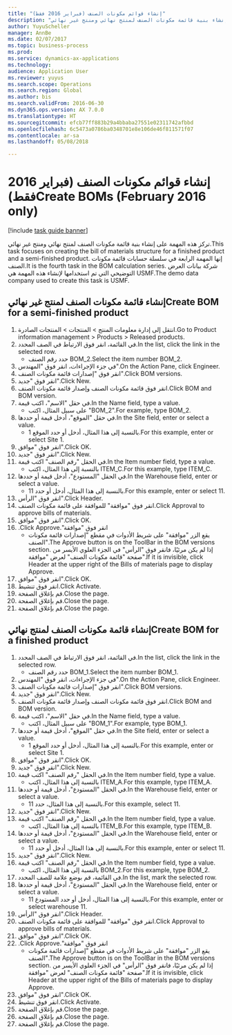 ```yaml
--- 
title: "إنشاء قوائم مكونات الصنف (فبراير 2016 فقط)"
description: "تركز هذه المهمة على إنشاء بنية قائمة مكونات الصنف لمنتج نهائي ومنتج غير نهائي."
author: YuyuScheller
manager: AnnBe
ms.date: 02/07/2017
ms.topic: business-process
ms.prod: 
ms.service: dynamics-ax-applications
ms.technology: 
audience: Application User
ms.reviewer: yuyus
ms.search.scope: Operations
ms.search.region: Global
ms.author: bis
ms.search.validFrom: 2016-06-30
ms.dyn365.ops.version: AX 7.0.0
ms.translationtype: HT
ms.sourcegitcommit: efcb77ff883b29a4bbaba27551e02311742afbbd
ms.openlocfilehash: 6c5473a0786ba0348701e8e106de46f811571f07
ms.contentlocale: ar-sa
ms.lasthandoff: 05/08/2018

---
```

# <a name="create-boms-february-2016-only"></a><span data-ttu-id="27371-103">إنشاء قوائم مكونات الصنف (فبراير 2016 فقط)</span><span class="sxs-lookup"><span data-stu-id="27371-103">Create BOMs (February 2016 only)</span></span>

[!include [task guide banner](../../includes/task-guide-banner.md)]

<span data-ttu-id="27371-104">تركز هذه المهمة على إنشاء بنية قائمة مكونات الصنف لمنتج نهائي ومنتج غير نهائي.</span><span class="sxs-lookup"><span data-stu-id="27371-104">This task focuses on creating the bill of materials structure for a finished product and a semi-finished product.</span></span> <span data-ttu-id="27371-105">إنها المهمة الرابعة في سلسلة حسابات قائمة مكونات الصنف.</span><span class="sxs-lookup"><span data-stu-id="27371-105">It is the fourth task in the BOM calculation series.</span></span> <span data-ttu-id="27371-106">شركة بيانات العرض التوضيحي التي تم استخدامها لإنشاء هذه المهمة هي USMF.‬</span><span class="sxs-lookup"><span data-stu-id="27371-106">The demo data company used to create this task is USMF.</span></span>


## <a name="create-bom-for-a-semi-finished-product"></a><span data-ttu-id="27371-107">إنشاء قائمة مكونات الصنف لمنتج غير نهائي</span><span class="sxs-lookup"><span data-stu-id="27371-107">Create BOM for a semi-finished product</span></span>
1. <span data-ttu-id="27371-108">انتقل إلى إدارة معلومات المنتج > المنتجات > المنتجات الصادرة.</span><span class="sxs-lookup"><span data-stu-id="27371-108">Go to Product information management > Products > Released products.</span></span>
2. <span data-ttu-id="27371-109">في القائمة، انقر فوق الارتباط في الصف المحدد.</span><span class="sxs-lookup"><span data-stu-id="27371-109">In the list, click the link in the selected row.</span></span>
    * <span data-ttu-id="27371-110">حدد رقم الصنف BOM_2.</span><span class="sxs-lookup"><span data-stu-id="27371-110">Select the item number BOM_2.</span></span>  
3. <span data-ttu-id="27371-111">في جزء الإجراءات، انقر فوق "المهندس".</span><span class="sxs-lookup"><span data-stu-id="27371-111">On the Action Pane, click Engineer.</span></span>
4. <span data-ttu-id="27371-112">انقر فوق "إصدارات قائمة مكونات الصنف".</span><span class="sxs-lookup"><span data-stu-id="27371-112">Click BOM versions.</span></span>
5. <span data-ttu-id="27371-113">انقر فوق "جديد".</span><span class="sxs-lookup"><span data-stu-id="27371-113">Click New.</span></span>
6. <span data-ttu-id="27371-114">انقر فوق قائمة مكونات الصنف وإصدار قائمة مكونات الصنف.</span><span class="sxs-lookup"><span data-stu-id="27371-114">Click BOM and BOM version.</span></span>
7. <span data-ttu-id="27371-115">في حقل "الاسم"، اكتب قيمة.</span><span class="sxs-lookup"><span data-stu-id="27371-115">In the Name field, type a value.</span></span>
    * <span data-ttu-id="27371-116">على سبيل المثال، اكتب "BOM_2".</span><span class="sxs-lookup"><span data-stu-id="27371-116">For example, type BOM_2.</span></span>  
8. <span data-ttu-id="27371-117">في حقل "الموقع"، أدخل قيمة أو حددها.</span><span class="sxs-lookup"><span data-stu-id="27371-117">In the Site field, enter or select a value.</span></span>
    * <span data-ttu-id="27371-118">بالنسبة إلى هذا المثال، أدخل أو حدد الموقع 1.</span><span class="sxs-lookup"><span data-stu-id="27371-118">For this example, enter or select Site 1.</span></span>  
9. <span data-ttu-id="27371-119">انقر فوق "موافق".</span><span class="sxs-lookup"><span data-stu-id="27371-119">Click OK.</span></span>
10. <span data-ttu-id="27371-120">انقر فوق "جديد".</span><span class="sxs-lookup"><span data-stu-id="27371-120">Click New.</span></span>
11. <span data-ttu-id="27371-121">في الحقل "رقم الصنف" اكتب قيمة.</span><span class="sxs-lookup"><span data-stu-id="27371-121">In the Item number field, type a value.</span></span>
    * <span data-ttu-id="27371-122">بالنسبة إلى هذا المثال، اكتب ITEM_C.</span><span class="sxs-lookup"><span data-stu-id="27371-122">For this example, type ITEM_C.</span></span>  
12. <span data-ttu-id="27371-123">في الحقل "المستودع"، أدخل قيمة أو حددها.</span><span class="sxs-lookup"><span data-stu-id="27371-123">In the Warehouse field, enter or select a value.</span></span>
    * <span data-ttu-id="27371-124">بالنسبة إلى هذا المثال، أدخل أو حدد 11.</span><span class="sxs-lookup"><span data-stu-id="27371-124">For this example, enter or select 11.</span></span>  
13. <span data-ttu-id="27371-125">انقر فوق "الرأس".</span><span class="sxs-lookup"><span data-stu-id="27371-125">Click Header.</span></span>
14. <span data-ttu-id="27371-126">انقر فوق "موافقة" للموافقة على قائمة مكونات الصنف.</span><span class="sxs-lookup"><span data-stu-id="27371-126">Click Approval to approve bills of materials.</span></span>
15. <span data-ttu-id="27371-127">انقر فوق "موافق".</span><span class="sxs-lookup"><span data-stu-id="27371-127">Click OK.</span></span>
16. <span data-ttu-id="27371-128">انقر فوق "‏‫موافقة".</span><span class="sxs-lookup"><span data-stu-id="27371-128">Click Approve.</span></span>
    * <span data-ttu-id="27371-129">يقع الزر "موافقة" على شريط الأدوات في مقطع "إصدارات قائمة مكونات الصنف"‬.</span><span class="sxs-lookup"><span data-stu-id="27371-129">The Approve button is on the ToolBar in the  BOM versions section.</span></span> <span data-ttu-id="27371-130">إذا لم يكن مرئيًا، فانقر فوق "الرأس" في الجزء العلوي الأيسر من صفحة "قائمة مكونات الصنف" لعرض "موافقة".</span><span class="sxs-lookup"><span data-stu-id="27371-130">If it is invisible, click Header at the upper right of the Bills of materials page to display Approve.</span></span>  
17. <span data-ttu-id="27371-131">انقر فوق "موافق".</span><span class="sxs-lookup"><span data-stu-id="27371-131">Click OK.</span></span>
18. <span data-ttu-id="27371-132">انقر فوق تنشيط.</span><span class="sxs-lookup"><span data-stu-id="27371-132">Click Activate.</span></span>
19. <span data-ttu-id="27371-133">قم بإغلاق الصفحة.</span><span class="sxs-lookup"><span data-stu-id="27371-133">Close the page.</span></span>
20. <span data-ttu-id="27371-134">قم بإغلاق الصفحة.</span><span class="sxs-lookup"><span data-stu-id="27371-134">Close the page.</span></span>
21. <span data-ttu-id="27371-135">قم بإغلاق الصفحة.</span><span class="sxs-lookup"><span data-stu-id="27371-135">Close the page.</span></span>

## <a name="create-bom-for-a-finished-product"></a><span data-ttu-id="27371-136">إنشاء قائمة مكونات الصنف لمنتج نهائي</span><span class="sxs-lookup"><span data-stu-id="27371-136">Create BOM for a finished product</span></span>
1. <span data-ttu-id="27371-137">في القائمة، انقر فوق الارتباط في الصف المحدد.</span><span class="sxs-lookup"><span data-stu-id="27371-137">In the list, click the link in the selected row.</span></span>
    * <span data-ttu-id="27371-138">حدد رقم الصنف BOM_1.</span><span class="sxs-lookup"><span data-stu-id="27371-138">Select the item number BOM_1.</span></span>  
2. <span data-ttu-id="27371-139">في جزء الإجراءات، انقر فوق "المهندس".</span><span class="sxs-lookup"><span data-stu-id="27371-139">On the Action Pane, click Engineer.</span></span>
3. <span data-ttu-id="27371-140">انقر فوق "إصدارات قائمة مكونات الصنف".</span><span class="sxs-lookup"><span data-stu-id="27371-140">Click BOM versions.</span></span>
4. <span data-ttu-id="27371-141">انقر فوق "جديد".</span><span class="sxs-lookup"><span data-stu-id="27371-141">Click New.</span></span>
5. <span data-ttu-id="27371-142">انقر فوق قائمة مكونات الصنف وإصدار قائمة مكونات الصنف.</span><span class="sxs-lookup"><span data-stu-id="27371-142">Click BOM and BOM version.</span></span>
6. <span data-ttu-id="27371-143">في حقل "الاسم"، اكتب قيمة.</span><span class="sxs-lookup"><span data-stu-id="27371-143">In the Name field, type a value.</span></span>
    * <span data-ttu-id="27371-144">على سبيل المثال، اكتب "BOM_1".</span><span class="sxs-lookup"><span data-stu-id="27371-144">For example, type BOM_1.</span></span>  
7. <span data-ttu-id="27371-145">في حقل "الموقع"، أدخل قيمة أو حددها.</span><span class="sxs-lookup"><span data-stu-id="27371-145">In the Site field, enter or select a value.</span></span>
    * <span data-ttu-id="27371-146">بالنسبة إلى هذا المثال، أدخل أو حدد الموقع 1.</span><span class="sxs-lookup"><span data-stu-id="27371-146">For this example, enter or select Site 1.</span></span>  
8. <span data-ttu-id="27371-147">انقر فوق "موافق".</span><span class="sxs-lookup"><span data-stu-id="27371-147">Click OK.</span></span>
9. <span data-ttu-id="27371-148">انقر فوق "جديد".</span><span class="sxs-lookup"><span data-stu-id="27371-148">Click New.</span></span>
10. <span data-ttu-id="27371-149">في الحقل "رقم الصنف" اكتب قيمة.</span><span class="sxs-lookup"><span data-stu-id="27371-149">In the Item number field, type a value.</span></span>
    * <span data-ttu-id="27371-150">بالنسبة إلى هذا المثال، اكتب ITEM_A.</span><span class="sxs-lookup"><span data-stu-id="27371-150">For this example, type ITEM_A.</span></span>  
11. <span data-ttu-id="27371-151">في الحقل "المستودع"، أدخل قيمة أو حددها.</span><span class="sxs-lookup"><span data-stu-id="27371-151">In the Warehouse field, enter or select a value.</span></span>
    * <span data-ttu-id="27371-152">بالنسبة إلى هذا المثال، حدد 11.</span><span class="sxs-lookup"><span data-stu-id="27371-152">For this example, select 11.</span></span>  
12. <span data-ttu-id="27371-153">انقر فوق "جديد".</span><span class="sxs-lookup"><span data-stu-id="27371-153">Click New.</span></span>
13. <span data-ttu-id="27371-154">في الحقل "رقم الصنف" اكتب قيمة.</span><span class="sxs-lookup"><span data-stu-id="27371-154">In the Item number field, type a value.</span></span>
    * <span data-ttu-id="27371-155">بالنسبة إلى هذا المثال، اكتب ITEM_B.</span><span class="sxs-lookup"><span data-stu-id="27371-155">For this example, type ITEM_B.</span></span>  
14. <span data-ttu-id="27371-156">في الحقل "المستودع"، أدخل قيمة أو حددها.</span><span class="sxs-lookup"><span data-stu-id="27371-156">In the Warehouse field, enter or select a value.</span></span>
    * <span data-ttu-id="27371-157">بالنسبة إلى هذا المثال، أدخل أو حدد 11.</span><span class="sxs-lookup"><span data-stu-id="27371-157">For this example, enter or select 11.</span></span>  
15. <span data-ttu-id="27371-158">انقر فوق "جديد".</span><span class="sxs-lookup"><span data-stu-id="27371-158">Click New.</span></span>
16. <span data-ttu-id="27371-159">في الحقل "رقم الصنف" اكتب قيمة.</span><span class="sxs-lookup"><span data-stu-id="27371-159">In the Item number field, type a value.</span></span>
    * <span data-ttu-id="27371-160">بالنسبة إلى هذا المثال، اكتب BOM_2.</span><span class="sxs-lookup"><span data-stu-id="27371-160">For this example, type BOM_2.</span></span>  
17. <span data-ttu-id="27371-161">في القائمة، قم بوضع علامة للصف المحدد.</span><span class="sxs-lookup"><span data-stu-id="27371-161">In the list, mark the selected row.</span></span>
18. <span data-ttu-id="27371-162">في الحقل "المستودع"، أدخل قيمة أو حددها.</span><span class="sxs-lookup"><span data-stu-id="27371-162">In the Warehouse field, enter or select a value.</span></span>
    * <span data-ttu-id="27371-163">بالنسبة إلى هذا المثال، أدخل أو حدد المستودع 11.</span><span class="sxs-lookup"><span data-stu-id="27371-163">For this example, enter or select warehouse 11.</span></span>  
19. <span data-ttu-id="27371-164">انقر فوق "الرأس".</span><span class="sxs-lookup"><span data-stu-id="27371-164">Click Header.</span></span>
20. <span data-ttu-id="27371-165">انقر فوق "موافقة" للموافقة على قائمة مكونات الصنف.</span><span class="sxs-lookup"><span data-stu-id="27371-165">Click Approval to approve bills of materials.</span></span>
21. <span data-ttu-id="27371-166">انقر فوق "موافق".</span><span class="sxs-lookup"><span data-stu-id="27371-166">Click OK.</span></span>
22. <span data-ttu-id="27371-167">انقر فوق "‏‫موافقة".</span><span class="sxs-lookup"><span data-stu-id="27371-167">Click Approve.</span></span>
    * <span data-ttu-id="27371-168">يقع الزر "موافقة" على شريط الأدوات في مقطع "إصدارات قائمة مكونات الصنف"‬.</span><span class="sxs-lookup"><span data-stu-id="27371-168">The Approve button is on the ToolBar in the  BOM versions section.</span></span> <span data-ttu-id="27371-169">إذا لم يكن مرئيًا، فانقر فوق "الرأس" في الجزء العلوي الأيسر من صفحة "قائمة مكونات الصنف" لعرض "موافقة".</span><span class="sxs-lookup"><span data-stu-id="27371-169">If it is invisible, click Header at the upper right of the Bills of materials page to display Approve.</span></span>  
23. <span data-ttu-id="27371-170">انقر فوق "موافق".</span><span class="sxs-lookup"><span data-stu-id="27371-170">Click OK.</span></span>
24. <span data-ttu-id="27371-171">انقر فوق تنشيط.</span><span class="sxs-lookup"><span data-stu-id="27371-171">Click Activate.</span></span>
25. <span data-ttu-id="27371-172">قم بإغلاق الصفحة.</span><span class="sxs-lookup"><span data-stu-id="27371-172">Close the page.</span></span>
26. <span data-ttu-id="27371-173">قم بإغلاق الصفحة.</span><span class="sxs-lookup"><span data-stu-id="27371-173">Close the page.</span></span>
27. <span data-ttu-id="27371-174">قم بإغلاق الصفحة.</span><span class="sxs-lookup"><span data-stu-id="27371-174">Close the page.</span></span>


